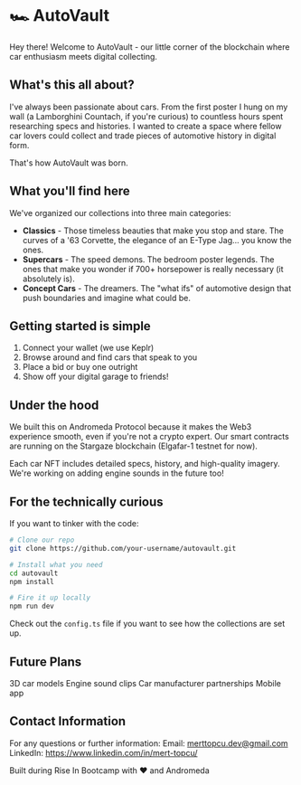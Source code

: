 # 🏎️ AutoVault

Hey there! Welcome to AutoVault - our little corner of the blockchain where car enthusiasm meets digital collecting.

## What's this all about?

I've always been passionate about cars. From the first poster I hung on my wall (a Lamborghini Countach, if you're curious) to countless hours spent researching specs and histories. I wanted to create a space where fellow car lovers could collect and trade pieces of automotive history in digital form.

That's how AutoVault was born.

## What you'll find here

We've organized our collections into three main categories:

- **Classics** - Those timeless beauties that make you stop and stare. The curves of a '63 Corvette, the elegance of an E-Type Jag... you know the ones.
- **Supercars** - The speed demons. The bedroom poster legends. The ones that make you wonder if 700+ horsepower is really necessary (it absolutely is).
- **Concept Cars** - The dreamers. The "what ifs" of automotive design that push boundaries and imagine what could be.

## Getting started is simple

1. Connect your wallet (we use Keplr)
2. Browse around and find cars that speak to you
3. Place a bid or buy one outright
4. Show off your digital garage to friends!

## Under the hood

We built this on Andromeda Protocol because it makes the Web3 experience smooth, even if you're not a crypto expert. Our smart contracts are running on the Stargaze blockchain (Elgafar-1 testnet for now).

Each car NFT includes detailed specs, history, and high-quality imagery. We're working on adding engine sounds in the future too!

## For the technically curious

If you want to tinker with the code:

```bash
# Clone our repo
git clone https://github.com/your-username/autovault.git

# Install what you need
cd autovault
npm install

# Fire it up locally
npm run dev
```

Check out the `config.ts` file if you want to see how the collections are set up.

## Future Plans

3D car models
Engine sound clips
Car manufacturer partnerships
Mobile app

## Contact Information

For any questions or further information:
Email: merttopcu.dev@gmail.com
LinkedIn: https://www.linkedin.com/in/mert-topcu/

Built during Rise In Bootcamp with ❤️ and Andromeda

